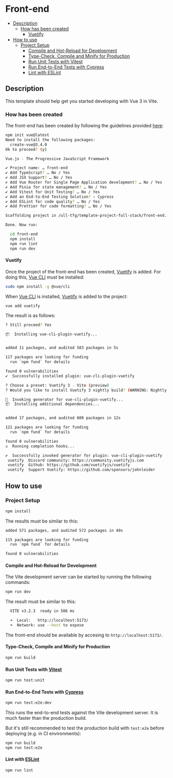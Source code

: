 # Front-end

<!-- TOC -->

- [Description](#description)
  - [How has been created](#how-has-been-created)
    - [Vuetify](#vuetify)
- [How to use](#how-to-use)
  - [Project Setup](#project-setup)
    - [Compile and Hot-Reload for Development](#compile-and-hot-reload-for-development)
    - [Type-Check, Compile and Minify for Production](#type-check-compile-and-minify-for-production)
    - [Run Unit Tests with Vitest](#run-unit-tests-with-vitest)
    - [Run End-to-End Tests with Cypress](#run-end-to-end-tests-with-cypress)
    - [Lint with ESLint](#lint-with-eslint)

<!-- /TOC -->

## Description

This template should help get you started developing with Vue 3 in Vite. 

### How has been created 

The front-end has been created by following the guidelines provided [here](https://vuejs.org/guide/quick-start.html#creating-a-vue-application):
```sh
npm init vue@latest
Need to install the following packages:
  create-vue@3.4.0
Ok to proceed? (y) 

Vue.js - The Progressive JavaScript Framework

✔ Project name: … front-end
✔ Add TypeScript? … No / Yes
✔ Add JSX Support? … No / Yes
✔ Add Vue Router for Single Page Application development? … No / Yes
✔ Add Pinia for state management? … No / Yes
✔ Add Vitest for Unit Testing? … No / Yes
✔ Add an End-to-End Testing Solution? › Cypress
✔ Add ESLint for code quality? … No / Yes
✔ Add Prettier for code formatting? … No / Yes

Scaffolding project in /ull-tfg/template-project-full-stack/front-end...

Done. Now run:

  cd front-end
  npm install
  npm run lint
  npm run dev
```
#### Vuetify

Once the project of the front-end has been created, [Vuetify](https://www.vuetify.com) is added. For doing this, [Vue CLI](https://cli.vuejs.org/#getting-started) must be installed:
```sh
sudo npm install -g @vue/cli
```
When [Vue CLI](https://cli.vuejs.org/#getting-started) is installed, [Vuetify](https://www.vuetify.com) is added to the project:
```
vue add vuetify
```
The result is as follows:
```sh
? Still proceed? Yes

📦  Installing vue-cli-plugin-vuetify...


added 11 packages, and audited 583 packages in 5s

117 packages are looking for funding
  run `npm fund` for details

found 0 vulnerabilities
✔  Successfully installed plugin: vue-cli-plugin-vuetify

? Choose a preset: Vuetify 3 - Vite (preview)
? Would you like to install Vuetify 3 nightly build? (WARNING: Nightly builds are intended for development testing and may include bugs or other issues.) No

🚀  Invoking generator for vue-cli-plugin-vuetify...
📦  Installing additional dependencies...


added 17 packages, and audited 600 packages in 12s

121 packages are looking for funding
  run `npm fund` for details

found 0 vulnerabilities
⚓  Running completion hooks...

✔  Successfully invoked generator for plugin: vue-cli-plugin-vuetify
 vuetify  Discord community: https://community.vuetifyjs.com
 vuetify  Github: https://github.com/vuetifyjs/vuetify
 vuetify  Support Vuetify: https://github.com/sponsors/johnleider
```

## How to use

### Project Setup

```sh
npm install
```
The results must be similar to this:
```sh
added 571 packages, and audited 572 packages in 49s

115 packages are looking for funding
  run `npm fund` for details

found 0 vulnerabilities
```

#### Compile and Hot-Reload for Development

The Vite development server can be started by running the following commands:
```sh
npm run dev
```
The result must be similar to this:
```sh
  VITE v3.2.3  ready in 506 ms

  ➜  Local:   http://localhost:5173/
  ➜  Network: use --host to expose
```
The front-end should be available by accesing to `http://localhost:5173/`.

#### Type-Check, Compile and Minify for Production

```sh
npm run build
```

#### Run Unit Tests with [Vitest](https://vitest.dev/)

```sh
npm run test:unit
```

#### Run End-to-End Tests with [Cypress](https://www.cypress.io/)

```sh
npm run test:e2e:dev
```

This runs the end-to-end tests against the Vite development server.
It is much faster than the production build.

But it's still recommended to test the production build with `test:e2e` before deploying (e.g. in CI environments):

```sh
npm run build
npm run test:e2e
```

#### Lint with [ESLint](https://eslint.org/)

```sh
npm run lint
```
